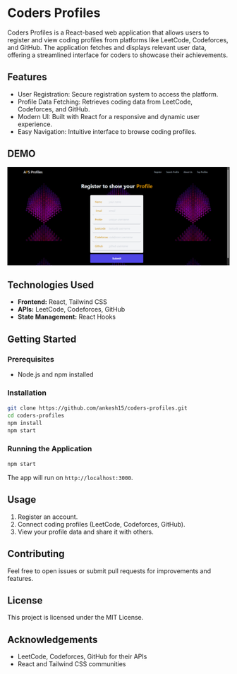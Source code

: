 # Coders Profiles

Coders Profiles is a React-based web application that allows users to register and view coding profiles from platforms like LeetCode, Codeforces, and GitHub. The application fetches and displays relevant user data, offering a streamlined interface for coders to showcase their achievements.

## Features
- User Registration: Secure registration system to access the platform.
- Profile Data Fetching: Retrieves coding data from LeetCode, Codeforces, and GitHub.
- Modern UI: Built with React for a responsive and dynamic user experience.
- Easy Navigation: Intuitive interface to browse coding profiles.

## DEMO
![alt text](image.png)

## Technologies Used
- **Frontend:** React, Tailwind CSS
- **APIs:** LeetCode, Codeforces, GitHub
- **State Management:** React Hooks

## Getting Started
### Prerequisites
- Node.js and npm installed

### Installation
```bash
git clone https://github.com/ankesh15/coders-profiles.git
cd coders-profiles
npm install
npm start
```

### Running the Application
```bash
npm start
```
The app will run on `http://localhost:3000`.

## Usage
1. Register an account.
2. Connect coding profiles (LeetCode, Codeforces, GitHub).
3. View your profile data and share it with others.

## Contributing
Feel free to open issues or submit pull requests for improvements and features.

## License
This project is licensed under the MIT License.

## Acknowledgements
- LeetCode, Codeforces, GitHub for their APIs
- React and Tailwind CSS communities

